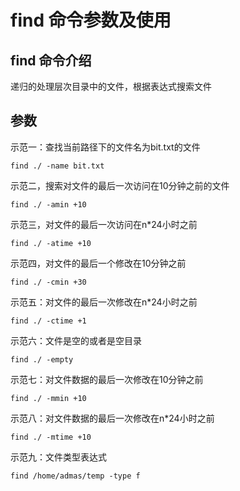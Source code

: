 # find 命令参数及使用

## find 命令介绍

递归的处理层次目录中的文件，根据表达式搜索文件

## 参数

示范一：查找当前路径下的文件名为bit.txt的文件

``` shell
find ./ -name bit.txt
```

示范二，搜索对文件的最后一次访问在10分钟之前的文件

``` shell
find ./ -amin +10
```

示范三，对文件的最后一次访问在n*24小时之前

``` shell
find ./ -atime +10
```

示范四，对文件的最后一个修改在10分钟之前

``` shell
find ./ -cmin +30
```

示范五：对文件的最后一次修改在n*24小时之前

``` shell
find ./ -ctime +1
```

示范六：文件是空的或者是空目录

``` shell
find ./ -empty
```

示范七：对文件数据的最后一次修改在10分钟之前

``` shell
find ./ -mmin +10
```

示范八：对文件数据的最后一次修改在n*24小时之前

``` shell
find ./ -mtime +10
```

示范九：文件类型表达式

<!-- -type c
    文件是 c 类型的。类型可取值如下：

    b  特殊块文件(缓冲的)
    c  特殊字符文件(不缓冲)
    d  目录
    p  命名管道 (FIFO)
    f  普通文件
    l  符号链接
    s  套接字
    D  门 (Solaris 特有) -->

``` shell
find /home/admas/temp -type f
```
